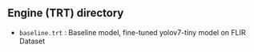## Engine (TRT) directory

- `baseline.trt` : Baseline model, fine-tuned yolov7-tiny model on FLIR Dataset